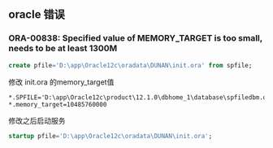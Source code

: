 ## oracle 错误
### ORA-00838: Specified value of MEMORY_TARGET is too small, needs to be at least 1300M

```Sql
create pfile='D:\app\Oracle12c\oradata\DUNAN\init.ora' from spfile;
```
修改 init.ora 的memory_target值

```Ora
*.SPFILE='D:\app\Oracle12c\product\12.1.0\dbhome_1\database\spfiledbm.ora'
*.memory_target=10485760000
```
修改之后启动服务
```Sql
startup pfile='D:\app\Oracle12c\oradata\DUNAN\init.ora';
```
